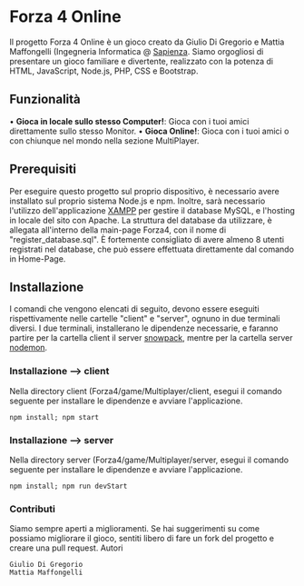 # Forza 4 Online

Il progetto Forza 4 Online è un gioco creato da Giulio Di Gregorio e Mattia Maffongelli (Ingegneria Informatica @ [Sapienza](https://www.uniroma1.it/it/pagina-strutturale/home). 
Siamo orgogliosi di presentare un gioco familiare e divertente, realizzato con la potenza di HTML, JavaScript, Node.js, PHP, CSS e Bootstrap.

## Funzionalità

• **Gioca in locale sullo stesso Computer!**: Gioca con i tuoi amici direttamente sullo stesso Monitor. 
• **Gioca Online!**: Gioca con i tuoi amici o con chiunque nel mondo nella sezione MultiPlayer.

## Prerequisiti

Per eseguire questo progetto sul proprio dispositivo, è necessario avere installato sul proprio sistema Node.js e npm.
Inoltre, sarà necessario l'utilizzo dell'applicazione [XAMPP](https://www.apachefriends.org/it/index.html) per gestire il database MySQL, e l'hosting in locale del sito con Apache. La struttura del database da utilizzare, è allegata all'interno della main-page Forza4, con il nome di "register_database.sql". 
È fortemente consigliato di avere almeno 8 utenti registrati nel database, che può essere effettuata direttamente dal comando in Home-Page.

## Installazione

I comandi che vengono elencati di seguito, devono essere eseguiti rispettivamente nelle cartelle "client" e "server", ognuno in due terminali diversi.
I due terminali, installerano le dipendenze necessarie, e faranno partire per la cartella client il server [snowpack](https://www.snowpack.dev/), mentre per la cartella server [nodemon](https://nodemon.io/).

### Installazione --> client

Nella directory client (Forza4/game/Multiplayer/client, esegui il comando seguente per installare le dipendenze e avviare l'applicazione.

`npm install;
npm start`

### Installazione --> server

Nella directory server (Forza4/game/Multiplayer/server, esegui il comando seguente per installare le dipendenze e avviare l'applicazione.

`npm install;
npm run devStart`

### Contributi
Siamo sempre aperti a miglioramenti. Se hai suggerimenti su come possiamo migliorare il gioco, sentiti libero di fare un fork del progetto e creare una pull request.
Autori

    Giulio Di Gregorio
    Mattia Maffongelli
